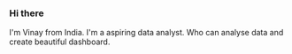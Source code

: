 ### Hi there 

I'm Vinay from India. I'm a aspiring data analyst. Who can analyse data and create beautiful dashboard.
